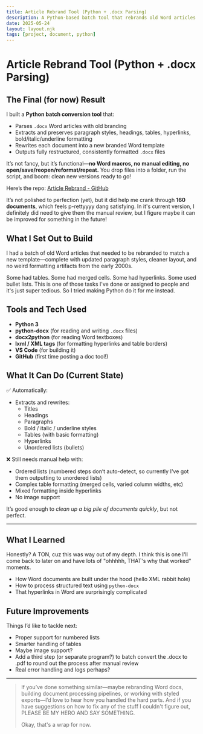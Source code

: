 ```yaml
---
title: Article Rebrand Tool (Python + .docx Parsing)
description: A Python-based batch tool that rebrands old Word articles into a clean new template—complete with table support, text formatting, hyperlink preservation, and list handling.
date: 2025-05-24
layout: layout.njk
tags: [project, document, python]
---
```


# Article Rebrand Tool (Python + .docx Parsing)

## The Final (for now) Result

I built a **Python batch conversion tool** that:
- Parses `.docx` Word articles with old branding
- Extracts and preserves paragraph styles, headings, tables, hyperlinks, bold/italic/underline formatting
- Rewrites each document into a new branded Word template
- Outputs fully restructured, consistently formatted `.docx` files

It’s not fancy, but it’s functional—**no Word macros, no manual editing, no open/save/reopen/reformat/repeat.** You drop files into a folder, run the script, and boom: clean new versions ready to go!

Here’s the repo: [Article Rebrand - GitHub](https://github.com/sae-br/article-rebrand)

It’s not polished to perfection (yet), but it did help me crank through **160 documents**, which feels p-rettyyyy dang satisfying. In it's current version, I definitely did need to give them the manual review, but I figure maybe it can be improved for something in the future!

 

## What I Set Out to Build

I had a batch of old Word articles that needed to be rebranded to match a new template—complete with updated paragraph styles, cleaner layout, and no weird formatting artifacts from the early 2000s.

Some had tables. Some had merged cells. Some had hyperlinks. Some used bullet lists. This is one of those tasks I've done or assigned to people and it's just super tedious. So I tried making Python do it for me instead.
 


## Tools and Tech Used

- **Python 3**  
- **python-docx** (for reading and writing `.docx` files)  
- **docx2python** (for reading Word textboxes)  
- **lxml / XML tags** (for formatting hyperlinks and table borders)  
- **VS Code** (for building it)  
- **GitHub** (first time posting a doc tool!)  

 

## What It Can Do (Current State)

✅ Automatically:
- Extracts and rewrites:
  - Titles 
  - Headings
  - Paragraphs
  - Bold / italic / underline styles
  - Tables (with basic formatting)
  - Hyperlinks
  - Unordered lists (bullets)

❌ Still needs manual help with:
- Ordered lists (numbered steps don’t auto-detect, so currently I've got them outputting to unordered lists)
- Complex table formatting (merged cells, varied column widths, etc)
- Mixed formatting inside hyperlinks
- No image support

It’s good enough to *clean up a big pile of documents quickly*, but not perfect.

---

## What I Learned

Honestly? A TON, cuz this was way out of my depth. I think this is one I'll come back to later on and have lots of "ohhhhh, THAT's why that worked" moments.

- How Word documents are built under the hood (hello XML rabbit hole)
- How to process structured text using `python-docx`
- That hyperlinks in Word are surprisingly complicated



## Future Improvements

Things I’d like to tackle next:
- Proper support for numbered lists
- Smarter handling of tables
- Maybe image support?
- Add a third step (or separate program?) to batch convert the .docx to .pdf to round out the process after manual review
- Real error handling and logs perhaps?

---

> If you’ve done something similar—maybe rebranding Word docs, building document processing pipelines, or working with styled exports—I’d love to hear how you handled the hard parts. And if you have suggestions on how to fix any of the stuff I couldn't figure out, PLEASE BE MY HERO AND SAY SOMETHING.
>
>Okay, that's a wrap for now.